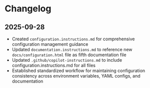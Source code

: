 # Changelog

## 2025-09-28

- Created `configuration.instructions.md` for comprehensive configuration
  management guidance
- Updated `documentation.instructions.md` to reference new
  `docs/configuration.html` file as fifth documentation file
- Updated `.github/copilot-instructions.md` to include
  configuration.instructions.md for all files
- Established standardized workflow for maintaining configuration consistency
  across environment variables, YAML configs, and documentation
